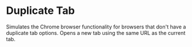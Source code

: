 Duplicate Tab
=============

Simulates the Chrome browser functionality for browsers that don't have a duplicate tab options. Opens a new tab using the same URL as the current tab.
